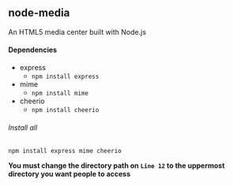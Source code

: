 ## node-media
An HTML5 media center built with Node.js

#### Dependencies
- express
    - `npm install express`
- mime
    - `npm install mime`
- cheerio
    - `npm install cheerio`

###### Install all
`npm install express mime cheerio`

**You must change the directory path on `Line 12` to the uppermost directory you want people to access**